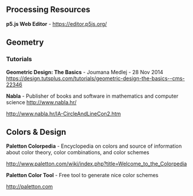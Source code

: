 ## Processing Resources
**p5.js Web Editor** - https://editor.p5js.org/

## Geometry

### Tutorials
**Geometric Design: The Basics** - Joumana Medlej - 28 Nov 2014
https://design.tutsplus.com/tutorials/geometric-design-the-basics--cms-22346

**Nabla** - Publisher of books and software in mathematics and computer science
http://www.nabla.hr/

http://www.nabla.hr/IA-CircleAndLineCon2.htm

## Colors & Design
**Paletton Colorpedia** - Encyclopedia on colors and source of information about color theory, color combinations, and color schemes

http://www.paletton.com/wiki/index.php?title=Welcome_to_the_Colorpedia

**Paletton Color Tool** - Free tool to generate nice color schemes

http://paletton.com
